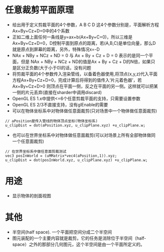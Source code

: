 # 任意裁剪平面原理
* 给出用于定义剪裁平面的4个参数，A B C D 这4个参数分别是，平面解析方程 Ax+By+Cz+D=0中的4个系数
* 正如二维上面任何一条线是y=ax+b(Ax+By+C=0)，所以三维是Ax+By+Cz+D=0，D控制平面到原点的距离，若(A,B,C)是单位向量，那么D就是原点到屏幕的距离，另外，特殊情况x=-D
* NAx + NBy + NCz + ND = 0 与 Ax + By + Cz + D = 0 表示的是同一个平面，但是 NAx + NBy + NCz + ND的值是Ax + By + Cz + D的N倍，如果只是区分正负数(大于小于0)的话，没有问题 
* 将剪裁平面的4个参数传入渲染管线，以备着色器使用,将顶点(x,y,z)代入平面方程Ax+By+Cz+D=0，完成计算后将得到的值传入‘片元着色器’，若Ax+By+Cz+D>0 则顶点在平面一侧，反之在平面的另一侧。这样就可以把某一侧的片元丢弃(直接在sharder中调用discard)
* OpenGL ES 1.x中提供<=6个任意剪裁平面的支持，只需要设置参数
* OpenGL ES 2/3不直接支持，没有glEnable的需要
* 可以在物体坐标系中对物体做任意面裁剪(只对场景中一个物体做任意面裁剪)
```
// aPosition是传入管线的物体顶点坐标(物体坐标系)
u_clipDist = dot(aPosition.xyz, u_clipPlane.xyz) +u_clipPlane.w;
```
* 也可以在世界坐标系中对物体做任意面裁剪(可以对场景上所有全部物体做同一个任意面裁剪)
```
// 在世界坐标系中做任意面剪裁测试
vec3 posInWorld = (uMMatrix*vec4(aPosition,1)).xyz;
u_clipDist = dot(posInWorld.xyz, u_clipPlane.xyz) +u_clipPlane.w;

```

# 用途
* 显示物体的剖面视图

# 其他
* 半空间(half space). 一个平面把空间分成二个半空间
* 图元装配的一个主要内容就是裁剪，它的任务是消除位于半空间（half-space）之外的那部分几何图元，这个半空间是由一个平面所定义的。


